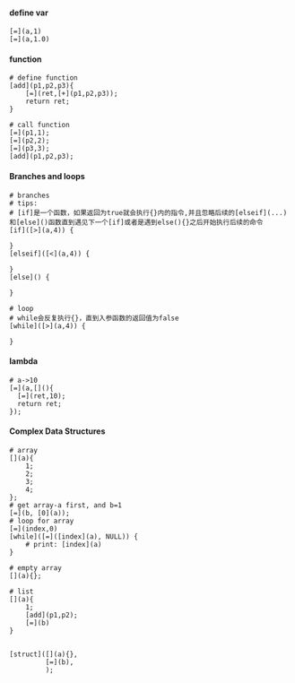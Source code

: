 #### define var

```
[=](a,1)
[=](a,1.0)
```



#### function

```
# define function
[add](p1,p2,p3){
	[=](ret,[+](p1,p2,p3));
	return ret;
}

# call function
[=](p1,1);
[=](p2,2);
[=](p3,3);
[add](p1,p2,p3);
```



#### Branches and loops

```
# branches
# tips:
# [if]是一个函数，如果返回为true就会执行{}内的指令,并且忽略后续的[elseif](...)和[else]()函数直到遇见下一个[if]或者是遇到else(){}之后开始执行后续的命令
[if]([>](a,4)) {

}
[elseif]([<](a,4)) {

}
[else]() {

}

# loop
# while会反复执行{}，直到入参函数的返回值为false
[while]([>](a,4)) {

}
```



#### lambda

```
# a->10
[=](a,[](){
  [=](ret,10);
  return ret;
});
```



#### Complex Data Structures

```
# array 
[](a){
	1;
	2;
	3;
	4;
};
# get array-a first, and b=1
[=](b, [0](a));
# loop for array
[=](index,0)
[while]([=]([index](a), NULL)) {
    # print: [index](a)
}

# empty array
[](a){};

# list
[](a){
    1;
    [add](p1,p2);
    [=](b)
}


[struct]([](a){},
         [=](b),
         );
```

